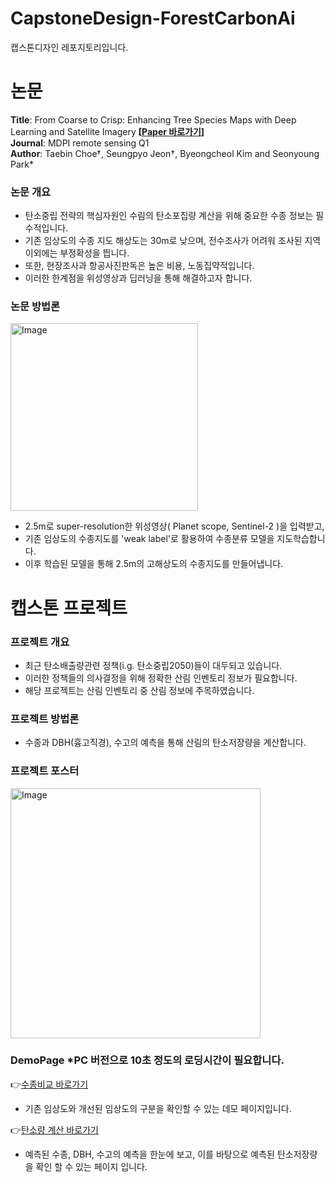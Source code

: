 # CapstoneDesign-ForestCarbonAi

캡스톤디자인 레포지토리입니다.  

# 논문
**Title**: From Coarse to Crisp: Enhancing Tree Species Maps with Deep Learning and Satellite Imagery
**[[Paper 바로가기](https://www.mdpi.com/2072-4292/17/13/2222)]**  
**Journal**: MDPI remote sensing Q1  
**Author**: Taebin Choe†, Seungpyo Jeon†, Byeongcheol Kim and Seonyoung Park*
### 논문 개요
- 탄소중립 전략의 핵심자원인 수림의 탄소포집량 계산을 위해 중요한 수종 정보는 필수적입니다.  
- 기존 임상도의 수종 지도 해상도는 30m로 낮으며, 전수조사가 어려워 조사된 지역 이외에는 부정확성을 띕니다.  
- 또한, 현장조사과 항공사진판독은 높은 비용, 노동집약적입니다.  
- 이러한 한계점을 위성영상과 딥러닝을 통해 해결하고자 합니다.
### 논문 방법론
<img width="300" alt="Image" src="https://github.com/user-attachments/assets/7b6fe936-aca7-4bb1-a9c8-5da2114258b8"/>   
  
  - 2.5m로 super-resolution한 위성영상( Planet scope, Sentinel-2 )을 입력받고,  
- 기존 임상도의 수종지도를 'weak label'로 활용하여 수종분류 모델을 지도학습합니다.  
- 이후 학습된 모델을 통해 2.5m의 고해상도의 수종지도를 만들어냅니다. 

# 캡스톤 프로젝트
### 프로젝트 개요
- 최근 탄소배출량관련 정책(i.g. 탄소중립2050)들이 대두되고 있습니다.  
- 이러한 정책들의 의사결정을 위해 정확한 산림 인벤토리 정보가 필요합니다.
- 해당 프로젝트는 산림 인벤토리 중 산림 정보에 주목하였습니다.
  
### 프로젝트 방법론
- 수종과 DBH(흉고직경), 수고의 예측을 통해 산림의 탄소저장량을 계산합니다.

### 프로젝트 포스터
<img width="400" alt="Image" src="https://github.com/user-attachments/assets/d11968fe-87aa-45a3-9350-b0d3049f6e74" />  
  
### DemoPage *PC 버전으로 10초 정도의 로딩시간이 필요합니다.  
👉[수종비교 바로가기](https://seungpyo-jeon.github.io/CapstoneDesign-ForestCarbonAi/DemoPage/compareSpecies.html)   
- 기존 임상도와 개선된 임상도의 구분을 확인할 수 있는 데모 페이지입니다.
  
👉[탄소량 계산 바로가기](https://seungpyo-jeon.github.io/CapstoneDesign-ForestCarbonAi/DemoPage/multiMap.html)  
- 예측된 수종, DBH, 수고의 예측을 한눈에 보고, 이를 바탕으로 예측된 탄소저장량을 확인 할 수 있는 페이지 입니다.
